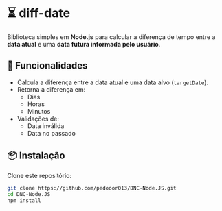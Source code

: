 # ⏳ diff-date  

Biblioteca simples em **Node.js** para calcular a diferença de tempo entre a **data atual** e uma **data futura informada pelo usuário**.  

## 🚀 Funcionalidades  

- Calcula a diferença entre a data atual e uma data alvo (`targetDate`).  
- Retorna a diferença em:  
  - Dias  
  - Horas  
  - Minutos  
- Validações de:  
  - Data inválida  
  - Data no passado  

## 📦 Instalação  

Clone este repositório:  

```bash
git clone https://github.com/pedooor013/DNC-Node.JS.git
cd DNC-Node.JS
npm install